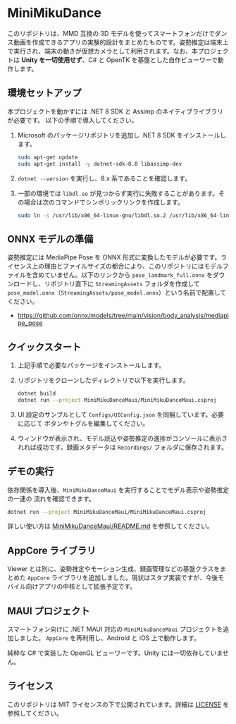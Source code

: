 # MiniMikuDance

このリポジトリは、MMD 互換の 3D モデルを使ってスマートフォンだけでダンス動画を作成できるアプリの実験的設計をまとめたものです。姿勢推定は端末上で実行され、端末の動きが仮想カメラとして利用されます。なお、本プロジェクトは **Unity を一切使用せず**、C# と OpenTK を基盤とした自作ビューワーで動作します。


## 環境セットアップ
本プロジェクトを動かすには .NET 8 SDK と Assimp のネイティブライブラリが必要です。
以下の手順で導入してください。

1. Microsoft のパッケージリポジトリを追加し .NET 8 SDK をインストールします。

   ```bash
   sudo apt-get update
   sudo apt-get install -y dotnet-sdk-8.0 libassimp-dev
   ```

2. `dotnet --version` を実行し、8.x 系であることを確認します。

3. 一部の環境では `libdl.so` が見つからず実行に失敗することがあります。その場合は次のコマンドでシンボリックリンクを作成します。

   ```bash
   sudo ln -s /usr/lib/x86_64-linux-gnu/libdl.so.2 /usr/lib/x86_64-linux-gnu/libdl.so
   ```

## ONNX モデルの準備
姿勢推定には MediaPipe Pose を ONNX 形式に変換したモデルが必要です。ライセンス上の理由とファイルサイズの都合により、このリポジトリにはモデルファイルを含めていません。以下のリンクから `pose_landmark_full.onnx` をダウンロードし、リポジトリ直下に `StreamingAssets` フォルダを作成して `pose_model.onnx`（`StreamingAssets/pose_model.onnx`）という名前で配置してください。

- <https://github.com/onnx/models/tree/main/vision/body_analysis/mediapipe_pose>

## クイックスタート
1. 上記手順で必要なパッケージをインストールします。
2. リポジトリをクローンしたディレクトリで以下を実行します。

   ```bash
   dotnet build
   dotnet run --project MiniMikuDanceMaui/MiniMikuDanceMaui.csproj
   ```

3. UI 設定のサンプルとして `Configs/UIConfig.json` を同梱しています。必要に応じて
   ボタンやトグルを編集してください。

4. ウィンドウが表示され、モデル読込や姿勢推定の進捗がコンソールに表示されれば成功です。録画メタデータは `Recordings/` フォルダに保存されます。

## デモの実行
依存関係を導入後、`MiniMikuDanceMaui` を実行することでモデル表示や姿勢推定の一連の
流れを確認できます。

```bash
dotnet run --project MiniMikuDanceMaui/MiniMikuDanceMaui.csproj
```
詳しい使い方は [MiniMikuDanceMaui/README.md](MiniMikuDanceMaui/README.md) を参照してください。

## AppCore ライブラリ
Viewer とは別に、姿勢推定やモーション生成、録画管理などの基盤クラスをまとめた `AppCore` ライブラリを追加しました。現状はスタブ実装ですが、今後モバイル向けアプリの中核として拡張予定です。


## MAUI プロジェクト
スマートフォン向けに .NET MAUI 対応の `MiniMikuDanceMaui` プロジェクトを追加しました。
`AppCore` を再利用し、Android と iOS 上で動作します。

純粋な C# で実装した OpenGL ビューワーです。Unity には一切依存していません。

## ライセンス
このリポジトリは MIT ライセンスの下で公開されています。詳細は [LICENSE](LICENSE) を参照してください。
